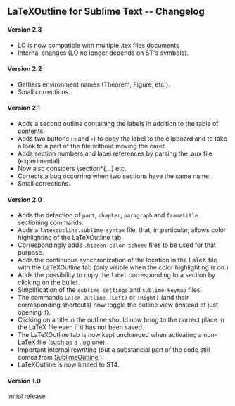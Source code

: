 ## LaTeXOutline for Sublime Text -- Changelog

#### Version 2.3

- LO is now compatible with multiple .tex files documents
- Internal changes (LO no longer depends on ST's symbols).

#### Version 2.2

- Gathers environment names (Theorem, Figure, etc.).
- Small corrections.

#### Version 2.1

- Adds a second outline containing the labels in addition to the table of contents.
- Adds two buttons (`❐` and `⌖`) to copy the label to the clipboard and to take a look to a part of the file without moving the caret.
- Adds section numbers and label references by parsing the .aux file (experimental).
- Now also considers \section*{...} etc.
- Corrects a bug occurring when two sections have the same name.
- Small corrections.

#### Version 2.0

- Adds the detection of `part`, `chapter`, `paragraph` and `frametitle` sectioning commands.
- Adds a `latexoutline.sublime-syntax` file, that, in particular, allows color highlighting of the LaTeXOutline tab.
- Correspondingly adds `.hidden-color-scheme` files to be used for that purpose.
- Adds the continuous synchronization of the location in the LaTeX file with the LaTeXOutline tab (only visible when the color highlighting is on.)
- Adds the possibility to copy the `label` corresponding to a section by clicking on the bullet.
- Simplification of the `sublime-settings` and `sublime-keymap` files.
- The commands `LaTeX Outline (Left)` or `(Right)` (and their corresponding shortcuts) now toggle the outline view (instead of just opening it).
- Clicking on a title in the outline should now bring to the correct place in the LaTeX file even if it has not been saved.
- The LaTeXOutline tab is now kept unchanged when activating a non-LaTeX file (such as a .log one).
- Important internal rewriting (but a substancial part of the code still comes from [SublimeOutline](https://github.com/warmdev/SublimeOutline) ).
- LaTeXOutline is now limited to ST4. 

#### Version 1.0

Initial release
